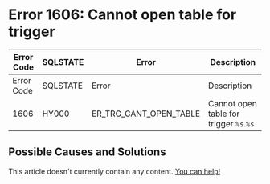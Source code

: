 
# Error 1606: Cannot open table for trigger


| Error Code | SQLSTATE | Error | Description |
| --- | --- | --- | --- |
| Error Code | SQLSTATE | Error | Description |
| 1606 | HY000 | ER_TRG_CANT_OPEN_TABLE | Cannot open table for trigger `%s`.`%s` |




## Possible Causes and Solutions


This article doesn't currently contain any content. [You can help!](/kb/en/writing-and-editing-knowledge-base-articles/)


